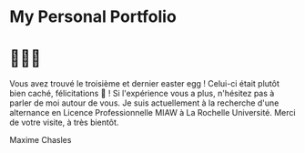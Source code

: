 # My Personal Portfolio

# 🥚🥚🥚

Vous avez trouvé le troisième et dernier easter egg ! Celui-ci était plutôt bien caché, félicitations 🎉 ! Si l'expérience vous a plus, n'hésitez pas à parler de moi autour de vous. Je suis actuellement à la recherche d'une alternance en Licence Professionnelle MIAW à La Rochelle Université. Merci de votre visite, à très bientôt.

Maxime Chasles
